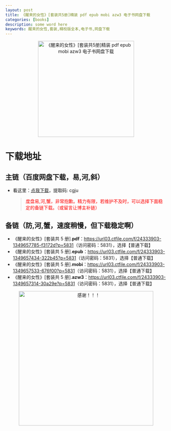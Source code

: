 ```yaml
---
layout: post
title: 《醒来的女性》[套装共5册]精装 pdf epub mobi azw3 电子书网盘下载
categories: [books]
description: some word here
keywords: 醒来的女性,套装,精校版全本,电子书,网盘下载
---
```


<div align="center"><img src="https://qweree.cn/wp-content/uploads/2024/08/xing-lai-de-nv-xing-tuya.jpg" alt="《醒来的女性》[套装共5册]精装 pdf epub mobi azw3 电子书网盘下载" width="300px" height="auto"></div>

# 下载地址

## 主链（百度网盘下载，易,河,斜）

- 看这里：[点我下载](https://pan.baidu.com/s/1iMXUbSbtZQZjDcqDmnWUyw?pwd=cgju)，提取码: cgju

  > <p style="color:red" >度盘易,河,蟹，非常抱歉。精力有限，若维护不及时，可以选择下面稳定的备链下载。（或留言让博主补链）</p>

## 备链（防,河,蟹，速度稍慢，但下载稳定啊）

- 《醒来的女性》[套装共 5 册].**pdf**：<https://url03.ctfile.com/f/24333903-1349657785-f3172d?p=5831>（访问密码：5831），选择【普通下载】
- 《醒来的女性》[套装共 5 册].**epub**：<https://url03.ctfile.com/f/24333903-1349657434-322b45?p=5831>（访问密码：5831），选择【普通下载】
- 《醒来的女性》[套装共 5 册].**mobi**：<https://url03.ctfile.com/f/24333903-1349657533-676f00?p=5831>（访问密码：5831），选择【普通下载】
- 《醒来的女性》[套装共 5 册].**azw3**：<https://url03.ctfile.com/f/24333903-1349657314-30a29e?p=5831>（访问密码：5831），选择【普通下载】

<div align="center"><img src="https://pic.imgdb.cn/item/661246bf68eb935713c7f81c.gif" alt="感谢！！！" width="420px" height="auto"/></div>
